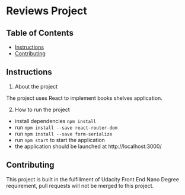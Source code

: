 # Reviews Project

## Table of Contents

* [Instructions](#instructions)
* [Contributing](#contributing)

## Instructions

1. About the project

The project uses React to implement books shelves application.


2. How to run the project

- install dependencies `npm install`
- run `npm install --save react-router-dom`
- run `npm install --save form-serialize`
- run `npm start` to start the application
- the application should be launched at http://localhost:3000/


## Contributing

This project is built in the fulfillment of Udacity Front End Nano Degree requirement, pull requests will not be merged to this project.
